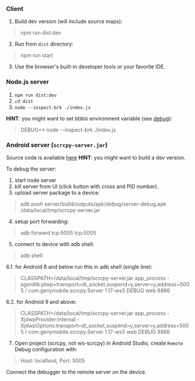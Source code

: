 ### Client

1. Build dev version (will include source maps):
> npm run dist:dev

2. Run from `dist` directory:
> npm run start

3. Use the browser's built-in developer tools or your favorite IDE.

### Node.js server

1. `npm run dist:dev`
2. `cd dist`
3. `node --inspect-brk ./index.js`

__HINT__: you might want to set `DEBUG` environment variable (see [debug](https://github.com/visionmedia/debug)):
> DEBUG=* node  --inspect-brk ./index.js

### Android server (`scrcpy-server.jar`)

Source code is available [here](https://github.com/NetrisTV/scrcpy/tree/feature/websocket-server)
__HINT__: you might want to build a dev version.

To debug the server:
1. start node server
2. kill server from UI (click button with cross and PID number).
3. upload server package to a device:
> adb push server/build/outputs/apk/debug/server-debug.apk /data/local/tmp/scrcpy-server.jar

4. setup port forwarding:
> adb forward tcp:5005 tcp:5005

5. connect to device with adb shell:
> adb shell

6.1. for Android 8 and below run this in adb shell (single line):
> CLASSPATH=/data/local/tmp/scrcpy-server.jar app_process -agentlib:jdwp=transport=dt_socket,suspend=y,server=y,address=5005 / com.genymobile.scrcpy.Server 1.17-ws5 DEBUG web 8886

6.2. for Android 9 and above:
>  CLASSPATH=/data/local/tmp/scrcpy-server.jar app_process -XjdwpProvider:internal -XjdwpOptions:transport=dt_socket,suspend=y,server=y,address=5005 / com.genymobile.scrcpy.Server 1.17-ws5 web DEBUG 8886

7. Open project (scrcpy, not ws-scrcpy) in Android Studio, create `Remote` Debug configuration with:
> Host: localhost, Port: 5005

Connect the debugger to the remote server on the device.
